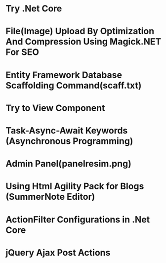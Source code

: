 # Try .Net Core

# File(Image) Upload By Optimization And Compression Using Magick.NET For SEO
# Entity Framework Database Scaffolding Command(scaff.txt)
# Try to View Component
# Task-Async-Await Keywords (Asynchronous Programming)
# Admin Panel(panelresim.png)
# Using Html Agility Pack for Blogs (SummerNote Editor)
# ActionFilter Configurations in .Net Core

# jQuery Ajax Post Actions

